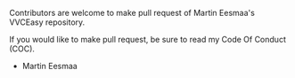 Contributors are welcome to make pull request of Martin Eesmaa's VVCEasy repository.

If you would like to make pull request, be sure to read my Code Of Conduct (COC).

- Martin Eesmaa
